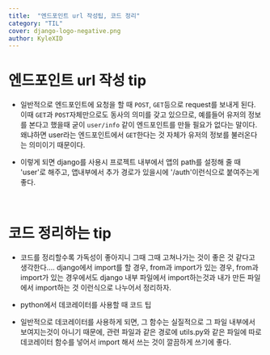 ```yaml
---
title:  "엔드포인트 url 작성팁, 코드 정리"
category: "TIL"
cover: django-logo-negative.png
author: KyleXID
---
```


# 엔드포인트 url 작성 tip

 - 일반적으로 엔드포인트에 요청을 할 때 `POST`, `GET`등으로 request를 보내게 된다. 이때 `GET`과 `POST`자체만으로도 동사의 의미를 갖고 있으므로, 예를들어 유저의 정보를 본다고 했을때 굳이 `user/info` 같이 엔드포인트를 만들 필요가 없다는 말이다. 왜냐하면 user라는 엔드포인트에서 `GET`한다는 것 자체가 유저의 정보를 불러온다는 의미이기 때문이다.

 - 이렇게 되면 django를 사용시 프로젝트 내부에서 앱의 path를 설정해 줄 때 'user'로 해주고, 앱내부에서 추가 경로가 있을시에 '/auth'이런식으로 붙여주는게 좋다.

<br/>

# 코드 정리하는 tip

 - 코드를 정리할수록 가독성이 좋아지니 그때 그때 고쳐나가는 것이 좋은 것 같다고 생각한다....
  django에서 import를 할 경우, from과 import가 있는 경우, from과 import가 있는 경우에서도 django 내부 파일에서 import하는것과 내가 만든 파일에서 import하는 것 이런식으로 나누어서 정리하자.

 - python에서 데코레이터를 사용할 때 코드 팁
  - 일반적으로 데코레이터를 사용하게 되면, 그 함수는 실질적으로 그 파일 내부에서 보여지는것이 아니기 때문에, 관련 파일과 같은 경로에 utils.py와 같은 파일에 따로 데코레이터 함수를 넣어서 import 해서 쓰는 것이 깔끔하게 쓰기에 좋다.
